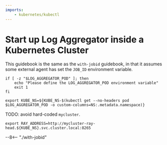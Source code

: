 ```yaml
---
imports:
    - kubernetes/kubectl
---
```


# Start up Log Aggregator inside a Kubernetes Cluster

This guidebook is the same as the `with-jobid` guidebook, in that it
assumes some external agent has set the `JOB_ID` environment variable.

```shell
if [ -z "$LOG_AGGREGATOR_POD" ]; then
    echo "Please define the LOG_AGGREGATOR_POD environment variable"
    exit 1
fi
```

```shell
export KUBE_NS=${KUBE_NS-$(kubectl get --no-headers pod $LOG_AGGREGATOR_POD -o custom-columns=NS:.metadata.namespace)}
```

TODO: avoid hard-coded `mycluster`.

```shell
export RAY_ADDRESS=http://mycluster-ray-head.${KUBE_NS}.svc.cluster.local:8265
```

--8<-- "./with-jobid"
